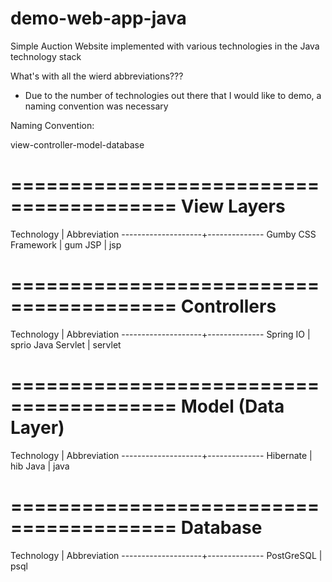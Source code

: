 demo-web-app-java
=================

Simple Auction Website implemented with various technologies in the Java technology stack

What's with all the wierd abbreviations???
- Due to the number of technologies out there that I would like to demo, a naming convention was necessary

Naming Convention:

view-controller-model-database

========================================
View Layers
========================================

Technology 			| Abbreviation
--------------------+--------------
Gumby CSS Framework	| gum
JSP 				| jsp

========================================
Controllers
========================================

Technology 			| Abbreviation
--------------------+--------------
Spring IO       	| sprio
Java Servlet       	| servlet

========================================
Model (Data Layer)
========================================

Technology 			| Abbreviation
--------------------+--------------
Hibernate        	| hib
Java 				| java

========================================
Database
========================================

Technology 			| Abbreviation
--------------------+--------------
PostGreSQL        	| psql